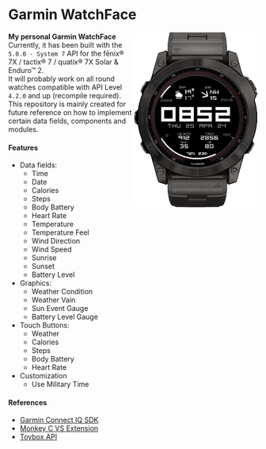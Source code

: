 # Garmin WatchFace

<img src="/preview.png" alt="Watch preview" width="250" align="right">

**My personal Garmin WatchFace**\
Currently, it has been built with the `5.0.0 - System 7` API for the fēnix® 7X / tactix® 7 / quatix® 7X Solar & Enduro™ 2.\
It will probably work on all round watches compatible with API Level `4.2.0` and up (recompile required).\
This repository is mainly created for future reference on how to implement certain data fields, components and modules.

#### Features

- Data fields:
  - Time
  - Date
  - Calories
  - Steps
  - Body Battery
  - Heart Rate
  - Temperature
  - Temperature Feel
  - Wind Direction
  - Wind Speed
  - Sunrise
  - Sunset
  - Battery Level
- Graphics:
  - Weather Condition
  - Weather Vain
  - Sun Event Gauge
  - Battery Level Gauge
- Touch Buttons:
  - Weather
  - Calories
  - Steps
  - Body Battery
  - Heart Rate
- Customization
  - Use Military Time

#### References

- [Garmin Connect IQ SDK](https://developer.garmin.com/connect-iq/sdk/)
- [Monkey C VS Extension](https://marketplace.visualstudio.com/items?itemName=garmin.monkey-c)
- [Toybox API](https://developer.garmin.com/connect-iq/api-docs/)
